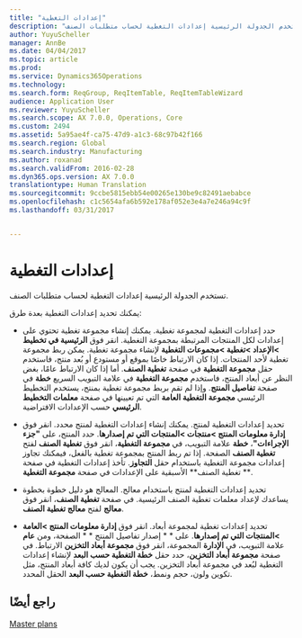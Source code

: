 ```yaml
---
title: "إعدادات التغطية"
description: "تستخدم الجدولة الرئيسية إعدادات التغطية لحساب متطلبات الصنف."
author: YuyuScheller
manager: AnnBe
ms.date: 04/04/2017
ms.topic: article
ms.prod: 
ms.service: Dynamics365Operations
ms.technology: 
ms.search.form: ReqGroup, ReqItemTable, ReqItemTableWizard
audience: Application User
ms.reviewer: YuyuScheller
ms.search.scope: AX 7.0.0, Operations, Core
ms.custom: 2494
ms.assetid: 5a95ae4f-ca75-47d9-a1c3-68c97b42f166
ms.search.region: Global
ms.search.industry: Manufacturing
ms.author: roxanad
ms.search.validFrom: 2016-02-28
ms.dyn365.ops.version: AX 7.0.0
translationtype: Human Translation
ms.sourcegitcommit: 9ccbe5815ebb54e00265e130be9c82491aebabce
ms.openlocfilehash: c1c5654afa6b592e178af052e3e4a7e246a94c9f
ms.lasthandoff: 03/31/2017


---
```


# <a name="coverage-settings"></a>إعدادات التغطية

تستخدم الجدولة الرئيسية إعدادات التغطية لحساب متطلبات الصنف. 

يمكنك تحديد إعدادات التغطية بعدة طرق:

-   حدد إعدادات التغطية لمجموعة تغطية. يمكنك إنشاء مجموعة تغطية تحتوي على إعدادات لكل المنتجات المرتبطة بمجموعة التغطية. انقر فوق **الرئيسية في تخطيط &gt;الإعداد &gt;تغطية &gt;مجموعات التغطية** لإنشاء مجموعة تغطية. يمكن ربط مجموعة تغطية لأحد المنتجات. إذا كان الارتباط خاصًا بموقع أو مستودع أو بُعد منتج، فاستخدم حقل **مجموعة التغطية** في صفحة **تغطية الصنف**. أما إذا كان الارتباط عامًا، بغض النظر عن أبعاد المنتج، فاستخدم **مجموعة التغطية** في علامة التبويب السريع **خطة** في صفحة **تفاصيل المنتج**. وإذا لم تقم بربط مجموعة تغطية بمنتج، يستخدم التخطيط الرئيسي **مجموعة التغطية العامة** التي تم تعيينها في صفحة **معلمات التخطيط الرئيسي** حسب الإعدادات الافتراضية.

-   تحديد إعدادات التغطية لمنتج. يمكنك إنشاء إعدادات التغطية لمنتج محدد. انقر فوق **إدارة معلومات المنتج &gt;منتجات &gt;المنتجات التي تم إصدارها**. حدد المنتج، على **"جزء الإجراءات"**، **خطة** علامة التبويب، في **مجموعة التغطية**، انقر فوق **تغطية الصنف** لفتح **تغطية الصنف** الصفحة. إذا تم ربط المنتج بمجموعة تغطية بالفعل، فيمكنك تجاوز إعدادات مجموعة التغطية باستخدام حقل **التجاوز**. تأخذ إعدادات التغطية في صفحة ** تغطية الصنف** الأسبقية على الإعدادات في صفحة **مجموعة التغطية**.

<!-- -->

-   تحديد إعدادات التغطية لمنتج باستخدام معالج. المعالج هو دليل خطوة بخطوة يساعدك لإعداد معلمات تغطية الصنف الرئيسية. في صفحة **تغطية الصنف**، انقر فوق **معالج** لفتح **معالج تغطية الصنف**.

<!-- -->

-   تحديد إعدادات تغطية لمجموعة أبعاد. انقر فوق **إدارة معلومات المنتج &gt;العامة &gt;المنتجات التي تم إصدارها**. على * * إصدار تفاصيل المنتج * * الصفحة، ومن **عام** علامة التبويب، في **الإدارة** المجموعة، انقر فوق **مجموعة أبعاد التخزين** الارتباط. في صفحة **مجموعة أبعاد التخزين**، حدد حقل **خطة التغطية حسب البعد** لإنشاء إعدادات التغطية لبُعد في مجموعة أبعاد التخزين. يجب أن يكون لديك كافة أبعاد المنتج، مثل تكوين ولون، حجم ونمط، **خطة التغطية حسب البعد** الحقل المحدد.



<a name="see-also"></a>راجع أيضًا
--------

[Master plans](master-plans.md)


